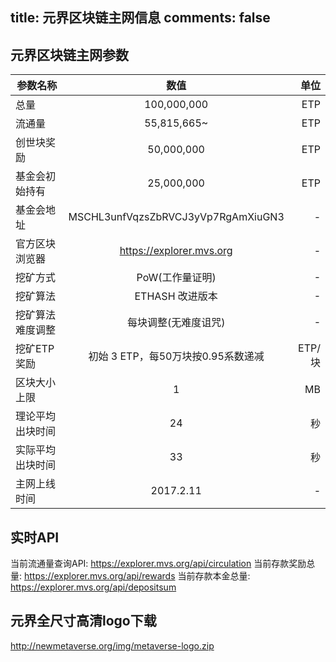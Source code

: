 title: 元界区块链主网信息
comments: false
---

## 元界区块链主网参数
| 参数名称      | 数值 | 单位 |
| -------------| :-----:| -----: |
| 总量      | 100,000,000   |ETP|
| 流通量    | 55,815,665~ |ETP|
| 创世块奖励    | 50,000,000 |ETP|
| 基金会初始持有    | 25,000,000 |ETP|
| 基金会地址    | MSCHL3unfVqzsZbRVCJ3yVp7RgAmXiuGN3 | - |
| 官方区块浏览器| https://explorer.mvs.org | - |
| 挖矿方式  | PoW(工作量证明)|-|
| 挖矿算法  | ETHASH 改进版本|-|
| 挖矿算法难度调整| 每块调整(无难度诅咒)  | - |
| 挖矿ETP奖励   | 初始 3 ETP，每50万块按0.95系数递减 | ETP/块 |
| 区块大小上限 | 1  |MB|
| 理论平均出块时间| 24  |秒|
| 实际平均出块时间| 33  |秒|
| 主网上线时间  | 2017.2.11 | - |

## 实时API
当前流通量查询API: https://explorer.mvs.org/api/circulation
当前存款奖励总量:  https://explorer.mvs.org/api/rewards
当前存款本金总量: https://explorer.mvs.org/api/depositsum


## 元界全尺寸高清logo下载
<http://newmetaverse.org/img/metaverse-logo.zip>
